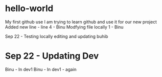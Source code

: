 # hello-world
My first github use
I am trying to learn github and use it for our new project
Added new line - line 4 - Binu
Modfying file locally 1 - Binu

Sep 22 - Testing locally editing and updating buhib

Sep 22 - Updating Dev
=======
Binu - In dev1
Binu - In dev1 - again

